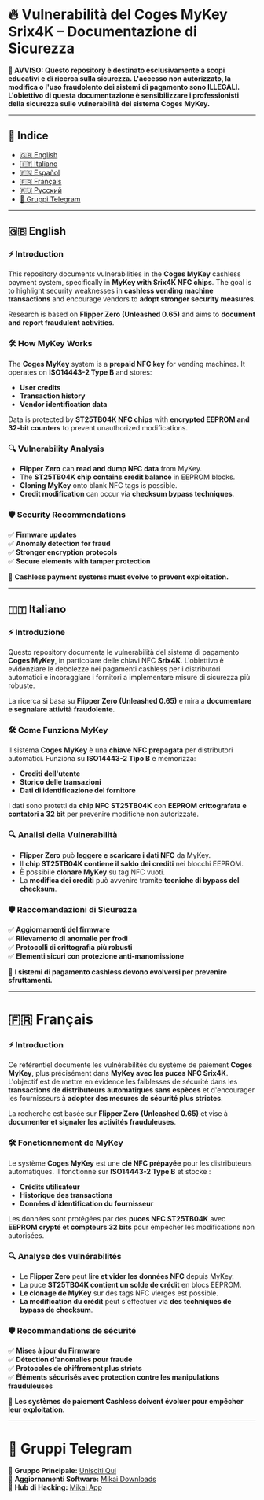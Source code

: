 # 🔥 Vulnerabilità del Coges MyKey Srix4K – Documentazione di Sicurezza

**🚨 AVVISO: Questo repository è destinato esclusivamente a scopi educativi e di ricerca sulla sicurezza. L'accesso non autorizzato, la modifica o l'uso fraudolento dei sistemi di pagamento sono ILLEGALI. L'obiettivo di questa documentazione è sensibilizzare i professionisti della sicurezza sulle vulnerabilità del sistema Coges MyKey.**

---

## 📖 Indice

- [🇬🇧 English](#--english)
- [🇮🇹 Italiano](#--italiano)
- [🇪🇸 Español](#español)
- [🇫🇷 Français](#--Français)
- [🇷🇺 Русский](#русский)
- [📌 Gruppi Telegram](#gruppi-telegram)

---

## 🇬🇧 English

### ⚡ Introduction
This repository documents vulnerabilities in the **Coges MyKey** cashless payment system, specifically in **MyKey with Srix4K NFC chips**. The goal is to highlight security weaknesses in **cashless vending machine transactions** and encourage vendors to **adopt stronger security measures**.

Research is based on **Flipper Zero (Unleashed 0.65)** and aims to **document and report fraudulent activities**.

### 🛠️ How MyKey Works
The **Coges MyKey** system is a **prepaid NFC key** for vending machines. It operates on **ISO14443-2 Type B** and stores:
- **User credits**
- **Transaction history**
- **Vendor identification data**

Data is protected by **ST25TB04K NFC chips** with **encrypted EEPROM and 32-bit counters** to prevent unauthorized modifications.

### 🔍 Vulnerability Analysis
- **Flipper Zero** can **read and dump NFC data** from MyKey.
- The **ST25TB04K chip contains credit balance** in EEPROM blocks.
- **Cloning MyKey** onto blank NFC tags is possible.
- **Credit modification** can occur via **checksum bypass techniques**.

### 🛡️ Security Recommendations
✅ **Firmware updates**  
✅ **Anomaly detection for fraud**  
✅ **Stronger encryption protocols**  
✅ **Secure elements with tamper protection**  

🚀 **Cashless payment systems must evolve to prevent exploitation.**

---

## 🇮🇹 Italiano  <a name="italiano"></a>

### ⚡ Introduzione
Questo repository documenta le vulnerabilità del sistema di pagamento **Coges MyKey**, in particolare delle chiavi NFC **Srix4K**. L'obiettivo è evidenziare le debolezze nei pagamenti cashless per i distributori automatici e incoraggiare i fornitori a implementare misure di sicurezza più robuste.

La ricerca si basa su **Flipper Zero (Unleashed 0.65)** e mira a **documentare e segnalare attività fraudolente**.

### 🛠️ Come Funziona MyKey
Il sistema **Coges MyKey** è una **chiave NFC prepagata** per distributori automatici. Funziona su **ISO14443-2 Tipo B** e memorizza:
- **Crediti dell'utente**
- **Storico delle transazioni**
- **Dati di identificazione del fornitore**

I dati sono protetti da **chip NFC ST25TB04K** con **EEPROM crittografata e contatori a 32 bit** per prevenire modifiche non autorizzate.

### 🔍 Analisi della Vulnerabilità
- **Flipper Zero** può **leggere e scaricare i dati NFC** da MyKey.
- Il **chip ST25TB04K contiene il saldo dei crediti** nei blocchi EEPROM.
- È possibile **clonare MyKey** su tag NFC vuoti.
- La **modifica dei crediti** può avvenire tramite **tecniche di bypass del checksum**.

### 🛡️ Raccomandazioni di Sicurezza
✅ **Aggiornamenti del firmware**  
✅ **Rilevamento di anomalie per frodi**  
✅ **Protocolli di crittografia più robusti**  
✅ **Elementi sicuri con protezione anti-manomissione**  

🚀 **I sistemi di pagamento cashless devono evolversi per prevenire sfruttamenti.**

---
# 🇫🇷 Français

### ⚡ Introduction
Ce référentiel documente les vulnérabilités du système de paiement **Coges MyKey**, plus précisément dans **MyKey avec les puces NFC Srix4K**. L'objectif est de mettre en évidence les faiblesses de sécurité dans les **transactions de distributeurs automatiques sans espèces** et d'encourager les fournisseurs à **adopter des mesures de sécurité plus strictes**.

La recherche est basée sur **Flipper Zero (Unleashed 0.65)** et vise à **documenter et signaler les activités frauduleuses**.

### 🛠️ Fonctionnement de MyKey
Le système **Coges MyKey** est une **clé NFC prépayée** pour les distributeurs automatiques. Il fonctionne sur **ISO14443-2 Type B** et stocke :
- **Crédits utilisateur**
- **Historique des transactions**
- **Données d'identification du fournisseur**

Les données sont protégées par des **puces NFC ST25TB04K** avec **EEPROM crypté et compteurs 32 bits** pour empêcher les modifications non autorisées.

### 🔍 Analyse des vulnérabilités
- Le **Flipper Zero** peut **lire et vider les données NFC** depuis MyKey.
- La puce **ST25TB04K contient un solde de crédit** en blocs EEPROM.
- **Le clonage de MyKey** sur des tags NFC vierges est possible.
- **La modification du crédit** peut s'effectuer via **des techniques de bypass de checksum**.


### 🛡️ Recommandations de sécurité
✅ **Mises à jour du Firmware**  
✅ **Détection d'anomalies pour fraude**  
✅ **Protocoles de chiffrement plus stricts**  
✅ **Éléments sécurisés avec protection contre les manipulations frauduleuses**  

🚀 **Les systèmes de paiement Cashless doivent évoluer pour empêcher leur exploitation.**

---

# 📌 Gruppi Telegram
📌 **Gruppo Principale:** [Unisciti Qui](https://t.me/joinchat/PjejVk6LbnKu-O7zQMEM3Q)  
📌 **Aggiornamenti Software:** [Mikai Downloads](https://t.me/mikaidownload)  
📌 **Hub di Hacking:** [Mikai App](https://t.me/mikai_app)  
